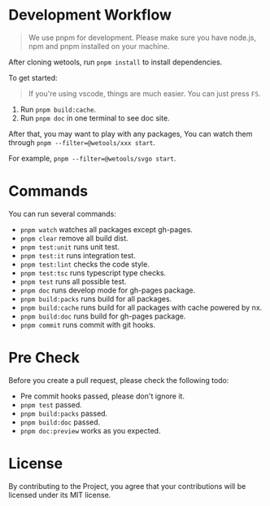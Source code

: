 # Development Workflow

> We use pnpm for development.
> Please make sure you have node.js, npm and pnpm installed on your machine.

After cloning wetools, run `pnpm install` to install dependencies.

To get started:

> If you're using vscode, things are much easier.
> You can just press `F5`.

1. Run `pnpm build:cache`.
2. Run `pnpm doc` in one terminal to see doc site.

After that,
you may want to play with any packages,
You can watch them through `pnpm --filter=@wetools/xxx start`.

For example, `pnpm --filter=@wetools/svgo start`.

# Commands

You can run several commands:

- `pnpm watch` watches all packages except gh-pages.
- `pnpm clear` remove all build dist.
- `pnpm test:unit` runs unit test.
- `pnpm test:it` runs integration test.
- `pnpm test:lint` checks the code style.
- `pnpm test:tsc` runs typescript type checks.
- `pnpm test` runs all possible test.
- `pnpm doc` runs develop mode for gh-pages package.
- `pnpm build:packs` runs build for all packages.
- `pnpm build:cache` runs build for all packages with cache powered by nx.
- `pnpm build:doc` runs build for gh-pages package.
- `pnpm commit` runs commit with git hooks.

# Pre Check

Before you create a pull request, please check the following todo:

- Pre commit hooks passed, please don't ignore it.
- `pnpm test` passed.
- `pnpm build:packs` passed.
- `pnpm build:doc` passed.
- `pnpm doc:preview` works as you expected.

# License

By contributing to the Project, you agree that your contributions will be licensed under its MIT license.
